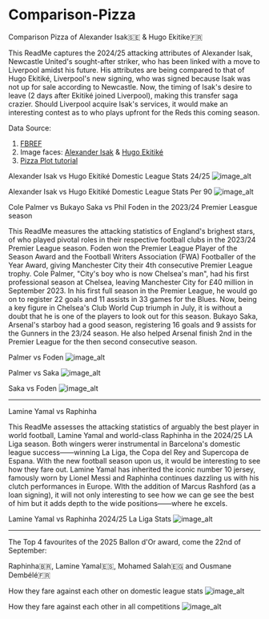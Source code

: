 # Comparison-Pizza
Comparison Pizza of Alexander Isak🇸🇪 & Hugo Ekitike🇫🇷

This ReadMe captures the 2024/25 attacking attributes of Alexander Isak, Newcastle United's sought-after striker, who has been linked with a move to Liverpool amidst his future. His attributes are being compared to that of Hugo Ekitiké, Liverpool's new signing, who was signed because Isak was not up for sale according to Newcastle. Now, the timing of Isak's desire to leave (2 days after Ekitiké joined Liverpool), making this transfer saga crazier. Should Liverpool acquire Isak's services, it would make an interesting contest as to who plays upfront for the Reds this coming season. 

Data Source:
1. [FBREF](https://fbref.com/stathead/player_comparison.cgi?request=1&sum=0&dom_lg=1&player_id1=8e92be30&p1yrfrom=2024-2025&player_id2=5b92d896&p2yrfrom=2024-2025)
2. Image faces: [Alexander Isak](https://www.fotmob.com/en-GB/players/690107/alexander-isak) & [Hugo Ekitiké](https://www.fotmob.com/en-GB/players/1197030/hugo-ekitike)
4. [Pizza Plot tutorial](https://mplsoccer.readthedocs.io/en/latest/gallery/pizza_plots/plot_pizza_comparison.html#sphx-glr-gallery-pizza-plots-plot-pizza-comparison-py)

Alexander Isak vs Hugo Ekitiké Domestic League Stats 24/25
![image_alt](https://github.com/Siphe247/Comparison-Pizza/blob/9afe412b3abe912c5bf8d662da2ecd54af6ee836/Ekitike%20vs%20Isak%2024-25.png)

Alexander Isak vs Hugo Ekitiké Domestic League Stats Per 90
![image_alt](https://github.com/Siphe247/Comparison-Pizza/blob/9afe412b3abe912c5bf8d662da2ecd54af6ee836/Ekitike%20vs%20Isak%20per%2090.png)

Cole Palmer vs Bukayo Saka vs Phil Foden in the 2023/24 Premier Leasgue season

This ReadMe measures the attacking statistics of England's brighest stars, of who played pivotal roles in their respective football clubs in the 2023/24 Premier League season. Foden won the Premier League Player of the Season Award and the Football Writers Association (FWA) Footballer of the Year Award, giving Manchester City their 4th consecutive Premier League trophy. Cole Palmer, "City's boy who is now Chelsea's man", had his first professional season at Chelsea, leaving Manchester City for £40 million in September 2023. In his first full season in the Premier League, he would go on to register 22 goals and 11 assists in 33 games for the Blues. Now, being a key figure in Chelsea's Club World Cup triumph in July, it is without a doubt that he is one of the players to look out for this season. Bukayo Saka, Arsenal's starboy had a good season, registering 16 goals and 9 assists for the Gunners in the 23/24 season. He also helped Arsenal finish 2nd in the Premier League for the then second consecutive season.

Palmer vs Foden
![image_alt](https://github.com/Siphe247/Comparison-Pizza/blob/e50879495d149957dce2291c8c70a173674ee32d/Palmer%20vs%20Saka%20vs%20Foden/Palmer%20vs%20Foden%2023-24.png)

Palmer vs Saka
![image_alt](https://github.com/Siphe247/Comparison-Pizza/blob/e50879495d149957dce2291c8c70a173674ee32d/Palmer%20vs%20Saka%20vs%20Foden/Palmer%20vs%20Saka%2023-24.png)

Saka vs Foden
![image_alt](https://github.com/Siphe247/Comparison-Pizza/blob/e50879495d149957dce2291c8c70a173674ee32d/Palmer%20vs%20Saka%20vs%20Foden/Saka%20vs%20Foden%2023-24.png)

---------------------------

Lamine Yamal vs Raphinha

This ReadMe assesses the attacking statistics of arguably the best player in world football, Lamine Yamal and world-class Raphinha in the 2024/25 LA Liga season. Both wingers werer instrumental in Barcelona's domestic league success——winning La Liga, the Copa del Rey and Supercopa de Espana. With the new football season upon us, it would be interesting to see how they fare out. Lamine Yamal has inherited the iconic number 10 jersey, famously worn by Lionel Messi and Raphinha continues dazzling us with his clutch performances in Europe. WIth the addition of Marcus Rashford (as a loan signing), it will not only interesting to see how we can ge see the best of him but it adds depth to the wide positions——where he excels.

Lamine Yamal vs Raphinha 2024/25 La Liga Stats
![image_alt](https://github.com/Siphe247/Comparison-Pizza/blob/e50879495d149957dce2291c8c70a173674ee32d/Lamine%20Yamal%20vs%20Raphinha/Yamal%20vs%20Raphinha.png)

----------------------------

The Top 4 favourites of the 2025 Ballon d'Or award, come the 22nd of September: 

Raphinha🇧🇷, Lamine Yamal🇪🇸, Mohamed Salah🇪🇬 and Ousmane Dembélé🇫🇷

How they fare against each other on domestic league stats
![image_alt](https://github.com/Siphe247/Comparison-Pizza/blob/1fe763cd36c78108761845c0dbc24cbbc347b4f6/Ballon%20d'Or%20Top%204/Raphinha%20vs%20Yamal%20vs%20Salah%20vs%20Demb%C3%A9l%C3%A9.png)

How they fare against each other in all competitions
![image_alt](https://github.com/Siphe247/Comparison-Pizza/blob/47a404c548e4f66e0c6c5af0f4a121bc00282888/Ballon%20d'Or%20Top%204/Raphinha%20vs%20Yamal%20vs%20Salah%20vs%20Demb%C3%A9l%C3%A9%2024-25%20season.png)
